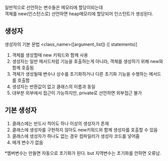 일반적으로 선언하는 변수들은 메모리에 할당이되는데  
객체를 new(인스턴스로) 선언하면 heap메모리에 할당되어 인스턴트가 생성된다.  

생성자 
-----------------------------------
생성자의 기본 문법 <class_name>([argument_list]) ([ statements)]  
1. 객체를 생성할때 new 키워드와 함께 사용  
2. 생성자는 일반 메서드처럼 기능을 호출하는게 아니라, 객체를 생성하기 위해 new와 함께 호출됨
3. 객체가 생성될때 변수나 상수를 초기화하거나 다른 초기화 기능을 수행하는 메서드를 호출함
4. 생성자는 반환값이 없고 클래스의 이름과 동일
5. 대부분 외부에서 접근이 가능하지만, private로 선언하면 외부접근 불가

기본 생성자
------------------------------
1.  클래스에는 반드시 적어도 하나 이상의 생성자가 존재
2.  클래스에 생성자를 구현하지 않아도 new키워드와 함께 생성자를 호출할 수 있음
3.  클래스에 생성자가 하나도 없는 경우 컴파일러가 생성자 코드를 넣어줌
4.  매개 변수가 없음


*멤버변수는 만들면 자동으로 초기화가 된다. but 지역변수는 초기화를 안하면 오류남.  
